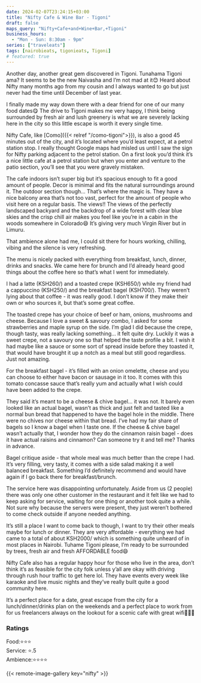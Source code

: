 ```yaml
---
date: 2024-02-07T23:24:15+03:00
title: "Nifty Cafe & Wine Bar - Tigoni"
draft: false
maps_query: "Nifty+Cafe+and+Wine+Bar,+Tigoni"
business_hours:
  - "Mon - Sun: 8:30am - 9pm"
series: ["traveleats"]
tags: [nairobieats, tigonieats, Tigoni]
# featured: true
---
```


Another day, another great gem discovered in Tigoni. Tunahama Tigoni ama? It seems to be the new Naivasha and I’m not mad at it😊 Heard about Nifty many months ago from my cousin and I always wanted to go but just never had the time until December of last year.

I finally made my way down there with a dear friend for one of our many food dates😋 The drive to Tigoni makes me very happy, I think being surrounded by fresh air and lush greenery is what we are severely lacking here in the city so this little escape is worth it every single time.

Nifty Cafe, like [Como]({{< relref "/como-tigoni">}}), is also a good 45 minutes out of the city, and it’s located where you’d least expect, at a petrol station stop. I really thought Google maps had misled us until I saw the sign for Nifty parking adjacent to the petrol station. On a first look you’d think it’s a nice little cafe at a petrol station but when you enter and venture to the patio section, you’ll see that you were gravely mistaken.

The cafe indoors isn’t super big but it’s spacious enough to fit a good amount of people. Decor is minimal and fits the natural surroundings around it. The outdoor section though… That’s where the magic is. They have a nice balcony area that’s not too vast, perfect for the amount of people who visit here on a regular basis. The views!! The views of the perfectly landscaped backyard and the backdrop of a wide forest with clear blue skies and the crisp chill air makes you feel like you’re in a cabin in the woods somewhere in Colorado😄 It’s giving very much Virgin River but in Limuru.

That ambience alone had me, I could sit there for hours working, chilling, vibing and the silence is very refreshing.

The menu is nicely packed with everything from breakfast, lunch, dinner, drinks and snacks. We came here for brunch and I’d already heard good things about the coffee here so that’s what I went for immediately.

I had a latte (KSH260/) and a toasted crepe (KSH650/) while my friend had a cappuccino (KSH250/) and the breakfast bagel (KSH700/). They weren’t lying about that coffee - it was really good. I don’t know if they make their own or who sources it, but that’s some great coffee.

The toasted crepe has your choice of beef or ham, onions, mushrooms and cheese. Because I love a sweet & savoury combo, I asked for some strawberries and maple syrup on the side. I’m glad I did because the crepe, though tasty, was really lacking something… it felt quite dry. Luckily it was a sweet crepe, not a savoury one so that helped the taste profile a bit. I wish it had maybe like a sauce or some sort of spread inside before they toasted it, that would have brought it up a notch as a meal but still good regardless. Just not amazing.

For the breakfast bagel - it’s filled with an onion omelette, cheese and you can choose to either have bacon or sausage in it too. It comes with this tomato concasse sauce that’s really yum and actually what I wish could have been added to the crepe.

They said it’s meant to be a cheese & chive bagel… it was not. It barely even looked like an actual bagel, wasn’t as thick and just felt and tasted like a normal bun bread that happened to have the bagel hole in the middle. There were no chives nor cheese within that bread. I’ve had my fair share of bagels so I know a bagel when I taste one. If the cheese & chive bagel wasn’t actually that, I wonder how they do the cinnamon raisin bagel - does it have actual raisins and cinnamon? Can someone try it and tell me? Thanks in advance.

Bagel critique aside - that whole meal was much better than the crepe I had. It’s very filling, very tasty, it comes with a side salad making it a well balanced breakfast. Something I’d definitely recommend and would have again if I go back there for breakfast/brunch.

The service here was disappointing unfortunately. Aside from us (2 people) there was only one other customer in the restaurant and it felt like we had to keep asking for service, waiting for one thing or another took quite a while. Not sure why because the servers were present, they just weren’t bothered to come check outside if anyone needed anything.

It’s still a place I want to come back to though, I want to try their other meals maybe for lunch or dinner. They are very affordable - everything we had came to a total of about KSH2000/ which is something quite unheard of in most places in Nairobi. Tuhame Tigoni please, I’m ready to be surrounded by trees, fresh air and fresh AFFORDABLE food😄

Nifty Cafe also has a regular happy hour for those who live in the area, don’t think it’s as feasible for the city folk unless y’all are okay with driving through rush hour traffic to get here lol. They have events every week like karaoke and live music nights and they’ve really built quite a good community here.

It’s a perfect place for a date, great escape from the city for a lunch/dinner/drinks plan on the weekends and a perfect place to work from for us freelancers always on the lookout for a scenic cafe with great wifi👩🏾‍💻

### Ratings

Food:⭐️⭐️⭐️<br>
Service: ⭐️.5<br>
Ambience:⭐️⭐️⭐️⭐️<br>

{{< remote-image-gallery key="nifty" >}}
